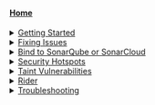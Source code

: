 #### [Home](https://github.com/SonarSource/sonarlint-intellij/wiki)

<details><summary><a href="https://github.com/SonarSource/sonarlint-intellij/wiki/Getting-Started">Getting Started</a></summary>

  - [Installation](https://github.com/SonarSource/sonarlint-intellij/wiki/Getting-Started#installation)

  - [Supported languages](https://github.com/SonarSource/sonarlint-intellij/wiki/Getting-Started#supported-languages)

  - [First taste of SonarLint](https://github.com/SonarSource/sonarlint-intellij/wiki/Getting-Started#first-taste-of-sonarlint)

  - [Sonar Rule Descriptions](https://github.com/SonarSource/sonarlint-intellij/wiki/Getting-Started#sonar-rule-descriptions)
</details>
<details><summary><a href="https://github.com/SonarSource/sonarlint-intellij/wiki/Fixing-Issues">Fixing Issues</a></summary>
 
  - [Quick fixes](https://github.com/SonarSource/sonarlint-intellij/wiki/Fixing-Issues#quick-fixes)

  - [Fixing taint vulnerabilities](https://github.com/SonarSource/sonarlint-intellij/wiki/Fixing-Issues#fixing-taint-vulnerabilities)
</details>
<details><summary><a href="https://github.com/SonarSource/sonarlint-intellij/wiki/Bind-to-SonarQube-or-SonarCloud">Bind to SonarQube or SonarCloud</a></summary>

   - [Configure a connection](https://github.com/SonarSource/sonarlint-intellij/wiki/Bind-to-SonarQube-or-SonarCloud#configure-a-connection)

   - [Project binding](https://github.com/SonarSource/sonarlint-intellij/wiki/Bind-to-SonarQube-or-SonarCloud#configure-project-binding)

   - [Troubleshooting](https://github.com/SonarSource/sonarlint-intellij/wiki/Bind-to-SonarQube-or-SonarCloud#troubleshooting)
</details>
<details><summary><a href="https://github.com/SonarSource/sonarlint-intellij/wiki/Security-Hotspots">Security Hotspots</a></summary>

   - [Reviewing hotspots](https://github.com/SonarSource/sonarlint-intellij/wiki/Security-Hotspots#reviewing-hotspots)

   - [Investigating hotspots](https://github.com/SonarSource/sonarlint-intellij/wiki/Security-Hotspots#investigating-hotspots)

   - [Fixing hotspots](https://github.com/SonarSource/sonarlint-intellij/wiki/Security-Hotspots#fixing-hotspots)
</details>
<details><summary><a href="https://github.com/SonarSource/sonarlint-intellij/wiki/Taint-Vulnerabilities">Taint Vulnerabilities</a></summary>

   - [Prerequisites](https://github.com/SonarSource/sonarlint-intellij/wiki/Taint-Vulnerabilities#prerequisites)

   - [How to display taint vulnerabilities](https://github.com/SonarSource/sonarlint-intellij/wiki/Taint-Vulnerabilities#how-to-display-taint-vulnerabilities-in-intellij)
</details>
<details><summary><a href="https://github.com/SonarSource/sonarlint-intellij/wiki/Rider">Rider</a></summary>

   - [Background](https://github.com/SonarSource/sonarlint-intellij/wiki/Rider#background)

   - [Features](https://github.com/SonarSource/sonarlint-intellij/wiki/Rider#supported-features)

   - [Known limitations](https://github.com/SonarSource/sonarlint-intellij/wiki/Rider#missing-features-known-limitations)

   - [Advanced configuration](https://github.com/SonarSource/sonarlint-intellij/wiki/Rider#advanced-configuration)
</details>
<details><summary><a href="https://github.com/SonarSource/sonarlint-intellij/wiki/Troubleshooting">Troubleshooting</a></summary>

</details>